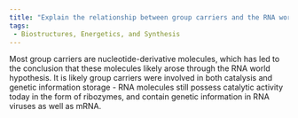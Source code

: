 ```yaml
---
title: "Explain the relationship between group carriers and the RNA world hypothesis."
tags:
 - Biostructures, Energetics, and Synthesis
---
```

Most group carriers are nucleotide-derivative molecules, which has led to the conclusion that these molecules likely arose through the RNA world hypothesis. It is likely group carriers were involved in both catalysis and genetic information storage - RNA molecules still possess catalytic activity today in the form of ribozymes, and contain genetic information in RNA viruses as well as mRNA. 
